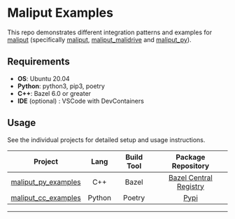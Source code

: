 # Maliput Examples

This repo demonstrates different integration patterns and examples for
 [maliput](https://github.com/orgs/maliput/repositories)
(specifically [maliput](https://github.com/maliput/maliput),
[maliput_malidrive](https://github.com/maliput/maliput_malidrive)
and [maliput_py](https://github.com/maliput/maliput_py)).

## Requirements

* **OS**: Ubuntu 20.04
* **Python**: python3, pip3, poetry
* **C++**: Bazel 6.0 or greater
* **IDE** (optional) : VSCode with DevContainers

## Usage

See the individual projects for detailed setup and usage instructions.

| **Project**                                            | **Lang** | **Build Tool** | **Package Repository**                                                         |
|:------------------------------------------------------:|:--------:|:--------------:|:------------------------------------------------------------------------------:|
| [maliput_py_examples](./maliput_py_examples/README.md) |    C++   |      Bazel     | [Bazel Central Registry](https://github.com/bazelbuild/bazel-central-registry) |
| [maliput_cc_examples](./maliput_cc_examples/README.md) |  Python  |     Poetry     | [Pypi](https://pypi.org/search/?q=maliput)                                     |
-----------------------------------------------------------------------------------------------------------------------------------------------------------------------

